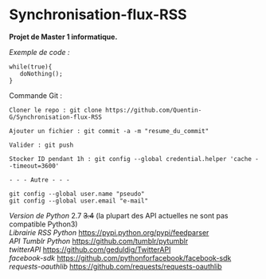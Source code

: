 Synchronisation-flux-RSS
========================

**Projet de Master 1 informatique.**

*Exemple de code :*
```
while(true){
   doNothing();
}
```

Commande Git :
```
Cloner le repo : git clone https://github.com/Quentin-G/Synchronisation-flux-RSS

Ajouter un fichier : git commit -a -m "resume_du_commit"

Valider : git push
	
Stocker ID pendant 1h : git config --global credential.helper 'cache --timeout=3600'

- - - Autre - - -
 
git config --global user.name "pseudo"
git config --global user.email "e-mail"

```
*Version de Python* 2.7 <s>3.4</s> (la plupart des API actuelles ne sont pas compatible Python3)  
*Librairie RSS Python* https://pypi.python.org/pypi/feedparser  
*API Tumblr Python* https://github.com/tumblr/pytumblr  
*twitterAPI* https://github.com/geduldig/TwitterAPI  
*facebook-sdk* https://github.com/pythonforfacebook/facebook-sdk
*requests-oauthlib* https://github.com/requests/requests-oauthlib
